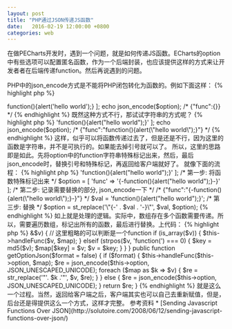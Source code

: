 ```yaml
---
layout: post
title: "PHP通过JSON传递JS函数"
date:   2016-02-19 12:00:00 +0800
categories: web
---
```

在做PECharts开发时，遇到一个问题，就是如何传递JS函数。ECharts的option中有些选项可以配置匿名函数，作为一个后端封装，也应该提供这样的方式来让开发者者在后端传递function。然后再说遇到的问题。

PHP中的json_encode方式是不能将PHP闭包转化为函数的。例如下面这样：
{% highlight php %}
<?php
$option = [
    'func' => function(){alert('hello world');}
];
echo json_encode($option);
/* {"func":{}} */
{% endhighlight %}
既然这种方式不行，那试试字符串的方式呢？
{% highlight php %}
<?php
$option = [
    'func' => 'function(){alert("hello world");}'
];
echo json_encode($option);
/* {"func":"function(){alert(\"hello world\");}"} */
{% endhighlight %}
这样，似乎可以将函数传递过去了，但是还是不行，因为这里的函数是字符串，并不是可执行的。如果能去掉引号就可以了。

所以，这里的思路即是如此。先将option中的function字符串特殊标记出来，然后，最后json_encode时，替换引号和特殊标记，再返回给客户端就好了。
就像下面的流程：
{% highlight php %}
<?php
$option = [
    'func' => 'function(){alert("hello world");}'
];
/* 第一步: 将函数特殊标记出来 */
$option = [
    'func' => '{-function(){alert("hello world");}-}'
];

/* 第二步: 记录需要替换的部分, json_encode一下 */
/* {"func":"{-function(){alert(\"hello world\");}-}"} */
$val = 'function(){alert("hello world");}';

/* 第三步: 替换 */
$option = st_replace('\"{-' . $val . '-}\"', $val, $option);
{% endhighlight %}
如上就是处理的逻辑。实际中，数组存在多个函数需要传递。所以，需要遍历数组，标记出所有的函数，最后进行替换。上代码：
{% highlight php %}
<?php
private function handleFunc(&$arr, &$map) {
    foreach ($arr as $k => &$v) {
        // 这里粗略的可以判断是一个function
        if (is_array($v)) {
            $this->handleFunc($v, $map);
        } elseif (strpos($v, 'function(') === 0) {
            $key = md5($v);
            $map[$key] = $v;
            $v = $key;
        }
    }
}

public function getOptionJson($format = false) {
    if ($format) {
        $this->handleFunc($this->option, $map);
        $re = json_encode($this->option, JSON_UNESCAPED_UNICODE);
        foreach ($map as $k => $v) {
            $re = str_replace('"'. $k .'"', $v, $re);
        }
    } else {
        $re = json_encode($this->option, JSON_UNESCAPED_UNICODE);
    }
    return $re;
}
{% endhighlight %}
就是这么一个过程。当然，返回给客户端之后，客户端其实也可以自己去重新赋值，但是，后台还是得提供这么一个方式，这样才完整。

参考资料

* [Sending Javascript Functions Over JSON](http://solutoire.com/2008/06/12/sending-javascript-functions-over-json/)
